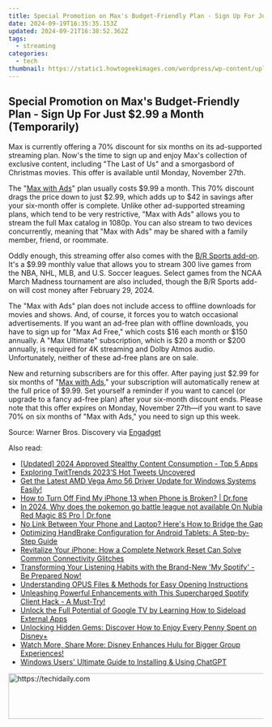 ```yaml
---
title: Special Promotion on Max's Budget-Friendly Plan - Sign Up For Just $2.99 a Month (Temporarily)
date: 2024-09-19T16:35:35.153Z
updated: 2024-09-21T16:38:52.362Z
tags:
  - streaming
categories:
  - tech
thumbnail: https://static1.howtogeekimages.com/wordpress/wp-content/uploads/2023/08/max.jpg
---
```


## Special Promotion on Max's Budget-Friendly Plan - Sign Up For Just $2.99 a Month (Temporarily)

Max is currently offering a 70% discount for six months on its ad-supported streaming plan. Now's the time to sign up and enjoy Max's collection of exclusive content, including "The Last of Us" and a smorgasbord of Christmas movies. This offer is available until Monday, November 27th.

 The "[Max with Ads](https://shop-links.co/link/?exclusive=1&publisher_slug=itechdaily19598&url=https%3A%2F%2Fwww.max.com%2F)" plan usually costs $9.99 a month. This 70% discount drags the price down to just $2.99, which adds up to $42 in savings after your six-month offer is complete. Unlike other ad-supported streaming plans, which tend to be very restrictive, "Max with Ads" allows you to stream the full Max catalog in 1080p. You can also stream to two devices concurrently, meaning that "Max with Ads" may be shared with a family member, friend, or roommate.

 Oddly enough, this streaming offer also comes with the [B/R Sports add-on](https://shop-links.co/link/?exclusive=1&publisher_slug=itechdaily19598&url=https%3A%2F%2Fwww.max.com%2Fsports). It's a $9.99 monthly value that allows you to stream 300 live games from the NBA, NHL, MLB, and U.S. Soccer leagues. Select games from the NCAA March Madness tournament are also included, though the B/R Sports add-on will cost money after February 29, 2024.

 The "Max with Ads" plan does not include access to offline downloads for movies and shows. And, of course, it forces you to watch occasional advertisements. If you want an ad-free plan with offline downloads, you have to sign up for "Max Ad Free," which costs $16 each month or $150 annually. A "Max Ultimate" subscription, which is $20 a month or $200 annually, is required for 4K streaming and Dolby Atmos audio. Unfortunately, neither of these ad-free plans are on sale.

 New and returning subscribers are for this offer. After paying just $2.99 for six months of "[Max with Ads](https://shop-links.co/link/?exclusive=1&publisher_slug=itechdaily19598&url=https%3A%2F%2Fwww.max.com%2F)," your subscription will automatically renew at the full price of $9.99\. Set yourself a reminder if you want to cancel (or upgrade to a fancy ad-free plan) after your six-month discount ends. Please note that this offer expires on Monday, November 27th—if you want to save 70% on six months of "Max with Ads," you need to sign up this week.

 Source: Warner Bros. Discovery via [Engadget](https://www.engadget.com/max-is-offering-70-percent-off-its-ad-supported-plan-for-six-months-in-black-friday-sale-140005554.html?src=rss)

<ins class="adsbygoogle"
     style="display:block"
     data-ad-format="autorelaxed"
     data-ad-client="ca-pub-7571918770474297"
     data-ad-slot="1223367746"></ins>

<ins class="adsbygoogle"
     style="display:block"
     data-ad-client="ca-pub-7571918770474297"
     data-ad-slot="8358498916"
     data-ad-format="auto"
     data-full-width-responsive="true"></ins>

<span class="atpl-alsoreadstyle">Also read:</span>
<div><ul>
<li><a href="https://instagram-videos.techidaily.com/updated-2024-approved-stealthy-content-consumption-top-5-apps/"><u>[Updated] 2024 Approved Stealthy Content Consumption - Top 5 Apps</u></a></li>
<li><a href="https://twitter-videos.techidaily.com/exploring-twittrends-2023s-hot-tweets-uncovered/"><u>Exploring TwitTrends 2023’S Hot Tweets Uncovered</u></a></li>
<li><a href="https://driver-download.techidaily.com/1722972841319-get-the-latest-amd-vega-amo-56-driver-update-for-windows-systems-easily/"><u>Get the Latest AMD Vega Amo 56 Driver Update for Windows Systems Easily!</u></a></li>
<li><a href="https://iphone-unlock.techidaily.com/how-to-turn-off-find-my-iphone-13-when-phone-is-broken-drfone-by-drfone-ios/"><u>How to Turn Off Find My iPhone 13 when Phone is Broken? | Dr.fone</u></a></li>
<li><a href="https://pokemon-go-android.techidaily.com/in-2024-why-does-the-pokemon-go-battle-league-not-available-on-nubia-red-magic-8s-pro-drfone-by-drfone-virtual-android/"><u>In 2024, Why does the pokemon go battle league not available On Nubia Red Magic 8S Pro | Dr.fone</u></a></li>
<li><a href="https://fox-that.techidaily.com/no-link-between-your-phone-and-laptop-heres-how-to-bridge-the-gap/"><u>No Link Between Your Phone and Laptop? Here's How to Bridge the Gap</u></a></li>
<li><a href="https://discover-guides.techidaily.com/optimizing-handbrake-configuration-for-android-tablets-a-step-by-step-guide/"><u>Optimizing HandBrake Configuration for Android Tablets: A Step-by-Step Guide</u></a></li>
<li><a href="https://fox-that.techidaily.com/revitalize-your-iphone-how-a-complete-network-reset-can-solve-common-connectivity-glitches/"><u>Revitalize Your iPhone: How a Complete Network Reset Can Solve Common Connectivity Glitches</u></a></li>
<li><a href="https://media-tips.techidaily.com/transforming-your-listening-habits-with-the-brand-new-my-spotify-be-prepared-now/"><u>Transforming Your Listening Habits with the Brand-New 'My Spotify' - Be Prepared Now!</u></a></li>
<li><a href="https://media-tips.techidaily.com/understanding-opus-files-and-methods-for-easy-opening-instructions/"><u>Understanding OPUS Files & Methods for Easy Opening Instructions</u></a></li>
<li><a href="https://media-tips.techidaily.com/unleashing-powerful-enhancements-with-this-supercharged-spotify-client-hack-a-must-try/"><u>Unleashing Powerful Enhancements with This Supercharged Spotify Client Hack - A Must-Try!</u></a></li>
<li><a href="https://media-tips.techidaily.com/unlock-the-full-potential-of-google-tv-by-learning-how-to-sideload-external-apps/"><u>Unlock the Full Potential of Google TV by Learning How to Sideload External Apps</u></a></li>
<li><a href="https://media-tips.techidaily.com/unlocking-hidden-gems-discover-how-to-enjoy-every-penny-spent-on-disneyplus/"><u>Unlocking Hidden Gems: Discover How to Enjoy Every Penny Spent on Disney+</u></a></li>
<li><a href="https://media-tips.techidaily.com/watch-more-share-more-disney-enhances-hulu-for-bigger-group-experiences/"><u>Watch More, Share More: Disney Enhances Hulu for Bigger Group Experiences!</u></a></li>
<li><a href="https://tech-revival.techidaily.com/windows-users-ultimate-guide-to-installing-and-using-chatgpt/"><u>Windows Users' Ultimate Guide to Installing & Using ChatGPT</u></a></li>
</ul></div>

<!-- affiliate ads begin -->
<a href="https://appsumo.8odi.net/c/5597632/2049369/7443" target="_top" id="2049369">
  <img src="//a.impactradius-go.com/display-ad/7443-2049369" border="0" alt="https://techidaily.com" width="728" height="90"/>
</a>
<img height="0" width="0" src="https://appsumo.8odi.net/i/5597632/2049369/7443" style="position:absolute;visibility:hidden;" border="0" />
<!-- affiliate ads end -->

